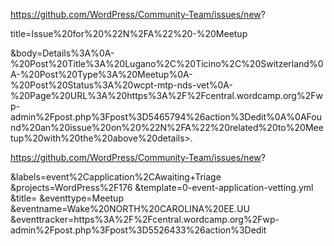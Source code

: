 <https://github.com/WordPress/Community-Team/issues/new>?

title=Issue%20for%20%22N%2FA%22%20-%20Meetup

&body=Details%3A%0A-%20Post%20Title%3A%20Lugano%2C%20Ticino%2C%20Switzerland%0A-%20Post%20Type%3A%20Meetup%0A-%20Post%20Status%3A%20wcpt-mtp-nds-vet%0A-%20Page%20URL%3A%20https%3A%2F%2Fcentral.wordcamp.org%2Fwp-admin%2Fpost.php%3Fpost%3D5465794%26action%3Dedit%0A%0AFound%20an%20issue%20on%20%22N%2FA%22%20related%20to%20Meetup%20with%20the%20above%20details>.

<https://github.com/WordPress/Community-Team/issues/new>?

&labels=event%2Capplication%2CAwaiting+Triage
&projects=WordPress%2F176
&template=0-event-application-vetting.yml
&title=
&eventtype=Meetup
&eventname=Wake%20NORTH%20CAROLINA%20EE.UU
&eventtracker=https%3A%2F%2Fcentral.wordcamp.org%2Fwp-admin%2Fpost.php%3Fpost%3D5526433%26action%3Dedit
